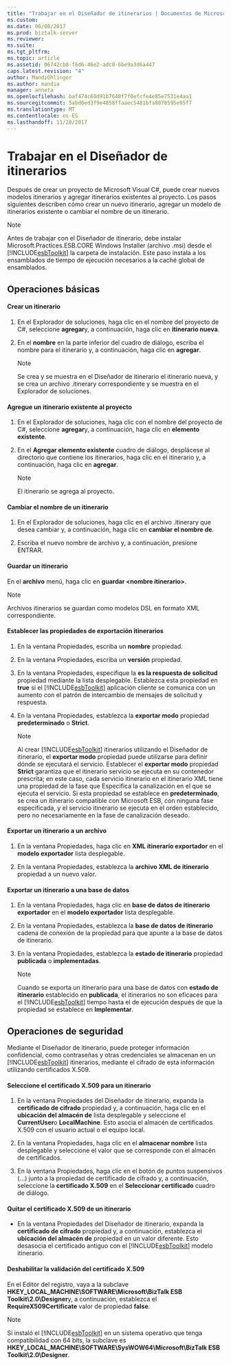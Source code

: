 ```yaml
---
title: "Trabajar en el Diseñador de itinerarios | Documentos de Microsoft"
ms.custom: 
ms.date: 06/08/2017
ms.prod: biztalk-server
ms.reviewer: 
ms.suite: 
ms.tgt_pltfrm: 
ms.topic: article
ms.assetid: 06742cb8-f6d6-46e2-adc0-6be9a3d6a447
caps.latest.revision: "4"
author: MandiOhlinger
ms.author: mandia
manager: anneta
ms.openlocfilehash: baf474c68d91b7648f7f0efcfe4e85e7531e4aa1
ms.sourcegitcommit: 5abd0ed3f9e4858ffaaec5481bfa8878595e95f7
ms.translationtype: MT
ms.contentlocale: es-ES
ms.lasthandoff: 11/28/2017
---
```

# <a name="working-in-itinerary-designer"></a>Trabajar en el Diseñador de itinerarios
Después de crear un proyecto de Microsoft Visual C#, puede crear nuevos modelos itinerarios y agregar itinerarios existentes al proyecto. Los pasos siguientes describen cómo crear un nuevo itinerario, agregar un modelo de itinerarios existente o cambiar el nombre de un itinerario.  
  
> [!NOTE]
>  Antes de trabajar con el Diseñador de itinerario, debe instalar Microsoft.Practices.ESB.CORE Windows Installer (archivo .msi) desde el [!INCLUDE[esbToolkit](../includes/esbtoolkit-md.md)] la carpeta de instalación. Este paso instala a los ensamblados de tiempo de ejecución necesarios a la caché global de ensamblados.  
  
## <a name="basic-operations"></a>Operaciones básicas  

#### <a name="create-an-itinerary"></a>Crear un itinerario  
  
1.  En el Explorador de soluciones, haga clic en el nombre del proyecto de C#, seleccione **agregar**y, a continuación, haga clic en **itinerario nueva**.  
  
2.  En el **nombre** en la parte inferior del cuadro de diálogo, escriba el nombre para el itinerario y, a continuación, haga clic en **agregar**.  
  
    > [!NOTE]
    >  Se crea y se muestra en el Diseñador de itinerario el itinerario nueva, y se crea un archivo .itinerary correspondiente y se muestra en el Explorador de soluciones.  
  
#### <a name="add-an-existing-itinerary-to-the-project"></a>Agregue un itinerario existente al proyecto
  
1.  En el Explorador de soluciones, haga clic con el nombre del proyecto de C#, seleccione **agregar**y, a continuación, haga clic en **elemento existente**.  
  
2.  En el **Agregar elemento existente** cuadro de diálogo, desplácese al directorio que contiene los itinerarios, haga clic en el itinerario y, a continuación, haga clic en **agregar**.  
  
    > [!NOTE]
    >  El itinerario se agrega al proyecto.  
  
#### <a name="change-the-name-of-an-itinerary"></a>Cambiar el nombre de un itinerario  
  
1.  En el Explorador de soluciones, haga clic en el archivo .itinerary que desea cambiar y, a continuación, haga clic en **cambiar el nombre de**.  
  
2.  Escriba el nuevo nombre de archivo y, a continuación, presione ENTRAR.  
  
#### <a name="save-an-itinerary"></a>Guardar un itinerario  
  
En el **archivo** menú, haga clic en **guardar \<nombre itinerario\>**.  
  
> [!NOTE]
>  Archivos itinerarios se guardan como modelos DSL en formato XML correspondiente.  
  
#### <a name="set-itinerary-export-properties"></a>Establecer las propiedades de exportación itinerarios  
  
1.  En la ventana Propiedades, escriba un **nombre** propiedad.  
  
2.  En la ventana Propiedades, escriba un **versión** propiedad.  
  
3.  En la ventana Propiedades, especifique la **es la respuesta de solicitud** propiedad mediante la lista desplegable. Establezca esta propiedad en **true** si el [!INCLUDE[esbToolkit](../includes/esbtoolkit-md.md)] aplicación cliente se comunica con un aumento con el patrón de intercambio de mensajes de solicitud y respuesta.  
  
4.  En la ventana Propiedades, establezca la **exportar modo** propiedad **predeterminado** o **Strict**.  
  
    > [!NOTE]
    >  Al crear [!INCLUDE[esbToolkit](../includes/esbtoolkit-md.md)] itinerarios utilizando el Diseñador de itinerario, el **exportar modo** propiedad puede utilizarse para definir dónde se ejecutará el servicio. Establecer el **exportar modo** propiedad **Strict** garantiza que el itinerario servicio se ejecuta en su contenedor prescrita; en este caso, cada servicio itinerario en el itinerario XML tiene una propiedad de la fase que Especifica la canalización en el que se ejecuta el servicio. Si esta propiedad se establece en **predeterminado**, se crea un itinerario compatible con Microsoft ESB, con ninguna fase especificada, y el servicio itinerario se ejecuta en el orden establecido, pero no necesariamente en la fase de canalización deseado.  
  
#### <a name="export-an-itinerary-to-a-file"></a>Exportar un itinerario a un archivo  
  
1.  En la ventana Propiedades, haga clic en **XML itinerario exportador** en el **modelo exportador** lista desplegable.  
  
2.  En la ventana Propiedades, establezca la **archivo XML de itinerario** propiedad a un nuevo valor.  
  
#### <a name="export-an-itinerary-to-a-database"></a>Exportar un itinerario a una base de datos  
  
1.  En la ventana Propiedades, haga clic en **base de datos de itinerario exportador** en el **modelo exportador** lista desplegable.  
  
2.  En la ventana Propiedades, establezca la **base de datos de itinerario** cadena de conexión de la propiedad para que apunte a la base de datos de itinerario.  
  
3.  En la ventana Propiedades, establezca la **estado de itinerario** propiedad **publicada** o **implementadas**.  
  
    > [!NOTE]
    >  Cuando se exporta un itinerario para una base de datos con **estado de itinerario** establecido en **publicada**, el itinerarios no son eficaces para el [!INCLUDE[esbToolkit](../includes/esbtoolkit-md.md)] tiempo hasta el de ejecución después de que la propiedad se establece en  **Implementar**.  
  
## <a name="security-operations"></a>Operaciones de seguridad  
 Mediante el Diseñador de itinerario, puede proteger información confidencial, como contraseñas y otras credenciales se almacenan en un [!INCLUDE[esbToolkit](../includes/esbtoolkit-md.md)] itinerarios, mediante el cifrado de esta información utilizando certificados X.509.  
  
#### <a name="select-the-x509-certificate-for-an-itinerary"></a>Seleccione el certificado X.509 para un itinerario  
  
1.  En la ventana Propiedades del Diseñador de itinerario, expanda la **certificado de cifrado** propiedad y, a continuación, haga clic en el **ubicación del almacén de** lista desplegable y seleccione el **CurrentUser**o **LocalMachine**. Esto asocia el almacén de certificados X.509 con el usuario actual o el equipo local.  
  
2.  En la ventana Propiedades, haga clic en el **almacenar nombre** lista desplegable y seleccione el valor que se corresponde con el almacén de certificados.  
  
3.  En la ventana Propiedades, haga clic en el botón de puntos suspensivos (...) junto a la propiedad de certificado de cifrado y, a continuación, seleccione la **certificado X.509** en el **Seleccionar certificado** cuadro de diálogo.  
  
#### <a name="remove-the-x509-certificate-from-an-itinerary"></a>Quitar el certificado X.509 de un itinerario  
  
-   En la ventana Propiedades del Diseñador de itinerario, expanda la **certificado de cifrado** propiedad y, a continuación, establezca el **ubicación del almacén de** propiedad en un valor diferente. Esto desasocia el certificado antiguo con el [!INCLUDE[esbToolkit](../includes/esbtoolkit-md.md)] modelo itinerario.  
  
#### <a name="disable-the-x509-certificate-validation"></a>Deshabilitar la validación del certificado X.509  
  
En el Editor del registro, vaya a la subclave **HKEY_LOCAL_MACHINE\SOFTWARE\Microsoft\BizTalk ESB Toolkit\2.0\Designer**y, a continuación, establezca el **RequireX509Certificate** valor de propiedad  **false**.  
  
> [!NOTE]
>  Si instaló el [!INCLUDE[esbToolkit](../includes/esbtoolkit-md.md)] en un sistema operativo que tenga compatibilidad con 64 bits, la subclave es **HKEY_LOCAL_MACHINE\SOFTWARE\SysWOW64\Microsoft\BizTalk ESB Toolkit\2.0\Designer**.